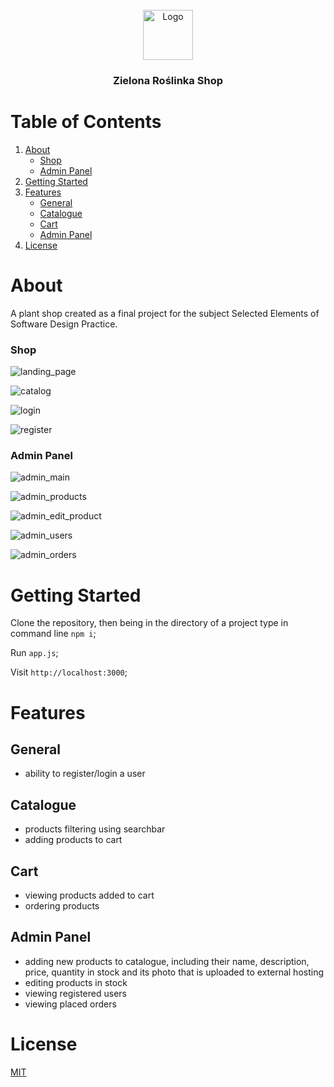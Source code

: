 <br />
<div align="center">
  <a href="https://github.com/github_username/repo_name">
    <img src="https://i.ibb.co/71t7bWC/3625586.png" alt="Logo" width="80" height="80">
  </a>

<h3 align="center"><b>Zielona Roślinka Shop</b></h3>
</div>

# Table of Contents

1. [About](#about)
   - [Shop](#shop)
   - [Admin Panel](#admin-panel)
2. [Getting Started](#getting-started)
3. [Features](#features)
   - [General](#general)
   - [Catalogue](#catalogue)
   - [Cart](#cart)
   - [Admin Panel](#admin-panel-1)
4. [License](#license)

# About

A plant shop created as a final project for the subject Selected Elements of Software Design Practice.

### Shop
![landing_page](https://i.ibb.co/KDrB1Pr/landing.png)

![catalog](https://i.ibb.co/19NS2hg/katalog.png)

![login](https://i.ibb.co/kXXfK5y/login.png)

![register](https://i.ibb.co/4srg7Ym/register.png)

### Admin Panel

![admin_main](https://i.ibb.co/KLRTbGH/admin-main.png)

![admin_products](https://i.ibb.co/k9M989B/admin-produkty.png)

![admin_edit_product](https://i.ibb.co/4gNyNjv/admin-edit-product.png)

![admin_users](https://i.ibb.co/xFPRK9J/admin-users.png)

![admin_orders](https://i.ibb.co/Sst8sTp/admin-orders.png)

# Getting Started

Clone the repository, then being in the directory of a project type in command line ```npm i```;

Run ```app.js```;

Visit ```http://localhost:3000```;


# Features

## General
- ability to register/login a user

## Catalogue

- products filtering using searchbar
- adding products to cart

## Cart
- viewing products added to cart
- ordering products

## Admin Panel
- adding new products to catalogue, including their name, description, price, quantity in stock and its photo that is uploaded to external hosting
- editing products in stock
- viewing registered users
- viewing placed orders

# License

[MIT](https://choosealicense.com/licenses/mit/)